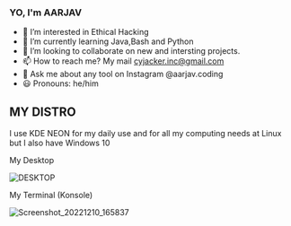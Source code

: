 ### YO, I'm AARJAV
- 👀 I’m interested in Ethical Hacking
- 🌱 I’m currently learning Java,Bash and Python
- 💞️ I’m looking to collaborate on new and intersting projects.
- 📫 How to reach me? My mail cyjacker.inc@gmail.com
- 💬 Ask me about any tool on Instagram @aarjav.coding
- 😃 Pronouns: he/him

## MY DISTRO

I use KDE NEON for my daily use and for all my computing needs at Linux but I also have Windows 10

My Desktop

![DESKTOP](https://user-images.githubusercontent.com/104687410/206852581-8c0e6d00-fa8c-441a-b923-9de89a1353d2.png)

My Terminal (Konsole)

![Screenshot_20221210_165837](https://user-images.githubusercontent.com/104687410/206852744-20d11f7b-39a4-499b-983b-4aa371cc043d.png)
